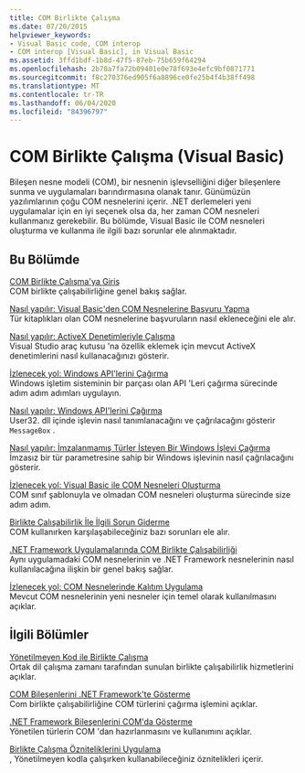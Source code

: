 ```yaml
---
title: COM Birlikte Çalışma
ms.date: 07/20/2015
helpviewer_keywords:
- Visual Basic code, COM interop
- COM interop [Visual Basic], in Visual Basic
ms.assetid: 3ffd1bdf-1b8d-47f5-87eb-75b659f64294
ms.openlocfilehash: 2b70a7fa72b09401e0e78f693e4efc9bf0871771
ms.sourcegitcommit: f8c270376ed905f6a8896ce0fe25b4f4b38ff498
ms.translationtype: MT
ms.contentlocale: tr-TR
ms.lasthandoff: 06/04/2020
ms.locfileid: "84396797"
---
```

# <a name="com-interop-visual-basic"></a>COM Birlikte Çalışma (Visual Basic)
Bileşen nesne modeli (COM), bir nesnenin işlevselliğini diğer bileşenlere sunma ve uygulamaları barındırmasına olanak tanır. Günümüzün yazılımlarının çoğu COM nesnelerini içerir. .NET derlemeleri yeni uygulamalar için en iyi seçenek olsa da, her zaman COM nesneleri kullanmanız gerekebilir. Bu bölümde, Visual Basic ile COM nesneleri oluşturma ve kullanma ile ilgili bazı sorunlar ele alınmaktadır.  
  
## <a name="in-this-section"></a>Bu Bölümde  
 [COM Birlikte Çalışma'ya Giriş](introduction-to-com-interop.md)  
 COM birlikte çalışabilirliğine genel bakış sağlar.  
  
 [Nasıl yapılır: Visual Basic'den COM Nesnelerine Başvuru Yapma](how-to-reference-com-objects.md)  
 Tür kitaplıkları olan COM nesnelerine başvuruların nasıl ekleneceğini ele alır.  
  
 [Nasıl yapılır: ActiveX Denetimleriyle Çalışma](how-to-work-with-activex-controls.md)  
 Visual Studio araç kutusu 'na özellik eklemek için mevcut ActiveX denetimlerini nasıl kullanacağınızı gösterir.  
  
 [İzlenecek yol: Windows API'lerini Çağırma](walkthrough-calling-windows-apis.md)  
 Windows işletim sisteminin bir parçası olan API 'Leri çağırma sürecinde adım adım adımları uygulayın.  
  
 [Nasıl yapılır: Windows API'lerini Çağırma](how-to-call-windows-apis.md)  
 User32. dll içinde işlevin nasıl tanımlanacağını ve çağrılacağını gösterir `MessageBox` .  
  
 [Nasıl yapılır: İmzalanmamış Türler İsteyen Bir Windows İşlevi Çağırma](how-to-call-a-windows-function-that-takes-unsigned-types.md)  
 İmzasız bir tür parametresine sahip bir Windows işlevinin nasıl çağrılacağını gösterir.  
  
 [İzlenecek yol: Visual Basic ile COM Nesneleri Oluşturma](walkthrough-creating-com-objects.md)  
 COM sınıf şablonuyla ve olmadan COM nesneleri oluşturma sürecinde size adım adım.  
  
 [Birlikte Çalışabilirlik İle İlgili Sorun Giderme](troubleshooting-interoperability.md)  
 COM kullanırken karşılaşabileceğiniz bazı sorunları ele alır.  
  
 [.NET Framework Uygulamalarında COM Birlikte Çalışabilirliği](com-interoperability-in-net-framework-applications.md)  
 Aynı uygulamadaki COM nesnelerinin ve .NET Framework nesnelerinin nasıl kullanılacağına ilişkin bir genel bakış sağlar.  
  
 [İzlenecek yol: COM Nesnelerinde Kalıtım Uygulama](walkthrough-implementing-inheritance-with-com-objects.md)  
 Mevcut COM nesnelerinin yeni nesneler için temel olarak kullanılmasını açıklar.  
  
## <a name="related-sections"></a>İlgili Bölümler  
 [Yönetilmeyen Kod ile Birlikte Çalışma](../../../framework/interop/index.md)  
 Ortak dil çalışma zamanı tarafından sunulan birlikte çalışabilirlik hizmetlerini açıklar.  
  
 [COM Bileşenlerini .NET Framework'te Gösterme](../../../framework/interop/exposing-com-components.md)  
 Com birlikte çalışabilirliğine COM türlerini çağırma işlemini açıklar.  
  
 [.NET Framework Bileşenlerini COM'da Gösterme](../../../framework/interop/exposing-dotnet-components-to-com.md)  
 Yönetilen türlerin COM 'dan hazırlanmasını ve kullanımını açıklar.  
  
 [Birlikte Çalışma Özniteliklerini Uygulama](../../../standard/native-interop/apply-interop-attributes.md)  
 , Yönetilmeyen kodla çalışırken kullanabileceğiniz öznitelikleri içerir.
